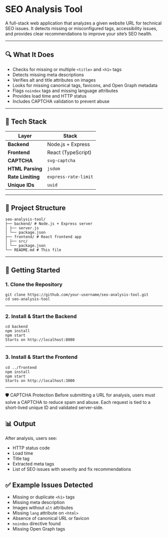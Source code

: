 # SEO Analysis Tool

A full-stack web application that analyzes a given website URL for technical SEO issues. It detects missing or misconfigured tags, accessibility issues, and provides clear recommendations to improve your site’s SEO health.

---

## 🔍 What It Does

- Checks for missing or multiple `<title>` and `<h1>` tags
- Detects missing meta descriptions
- Verifies alt and title attributes on images
- Looks for missing canonical tags, favicons, and Open Graph metadata
- Flags `noindex` tags and missing language attributes
- Provides load time and HTTP status
- Includes CAPTCHA validation to prevent abuse

---

## 🧰 Tech Stack

| Layer      | Stack                        |
|------------|------------------------------|
| **Backend**| Node.js + Express            |
| **Frontend**| React (TypeScript)          |
| **CAPTCHA**| `svg-captcha`                |
| **HTML Parsing** | `jsdom`                |
| **Rate Limiting** | `express-rate-limit`  |
| **Unique IDs** | `uuid`                   |

---

## 📁 Project Structure

```
seo-analysis-tool/
├── backend/ # Node.js + Express server
│ ├── server.js
│ └── package.json
├── frontend/ # React frontend app
│ ├── src/
│ └── package.json
└── README.md # This file
```

---

## 🚀 Getting Started

### 1. Clone the Repository

```
git clone https://github.com/your-username/seo-analysis-tool.git
cd seo-analysis-tool
```

---

### 2. Install & Start the Backend

```
cd backend
npm install
npm start
Starts on http://localhost:8000
```

---

### 3. Install & Start the Frontend

```
cd ../frontend
npm install
npm start
Starts on http://localhost:3000
```

---

🛡 CAPTCHA Protection
Before submitting a URL for analysis, users must solve a CAPTCHA to reduce spam and abuse. Each request is tied to a short-lived unique ID and validated server-side.

## 📊 Output

After analysis, users see:

- HTTP status code  
- Load time  
- Title tag  
- Extracted meta tags  
- List of SEO issues with severity and fix recommendations  

## ✅ Example Issues Detected

- Missing or duplicate `<h1>` tags  
- Missing meta description  
- Images without `alt` attributes  
- Missing `lang` attribute on `<html>`  
- Absence of canonical URL or favicon  
- `noindex` directive found  
- Missing Open Graph tags  
